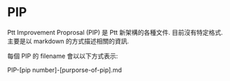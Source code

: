 # PIP

Ptt Improvement Proprosal (PIP) 是 Ptt 新架構的各種文件.
目前沒有特定格式. 主要是以 markdown 的方式描述相關的資訊.

每個 PIP 的 filename 會以以下方式表示:

PIP-[pip number]-[purporse-of-pip].md
